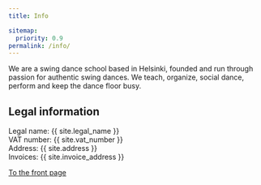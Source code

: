 ```yaml
---
title: Info

sitemap:
  priority: 0.9
permalink: /info/
---
```


We are a swing dance school based in Helsinki, founded and run through passion for authentic swing dances. We teach, organize, social dance, perform and keep the dance floor busy.

## Legal information

Legal name: {{ site.legal_name }}  
VAT number: {{ site.vat_number }}  
Address: {{ site.address }}  
Invoices: {{ site.invoice_address }}

[To the front page](/)
